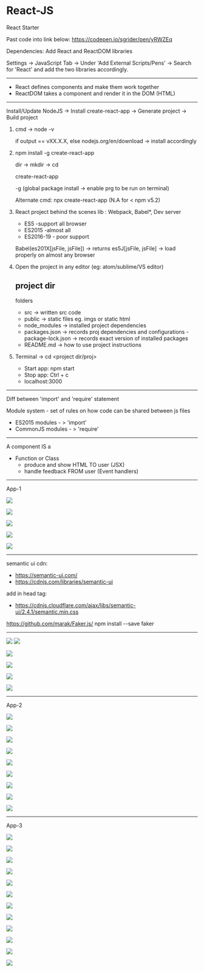 # React-JS
React Starter

Past code into link below:
https://codepen.io/sgrider/pen/yRWZEq

Dependencies:
Add React and ReactDOM libraries

Settings -> JavaScript Tab -> Under 'Add External Scripts/Pens' -> Search for 'React' and add the two libraries accordingly.


-------------------------------------
- React defines components and make them work together
- ReactDOM takes a component and render it in the DOM (HTML)

-------------------------------------
Install/Update NodeJS -> Install create-react-app -> Generate project -> Build project

1. cmd -> node -v
   
   if output == vXX.X.X, else nodejs.org/en/download -> install accordingly

2. npm install -g create-react-app

   dir -> mkdir <name> -> cd <dir-name>
   
   create-react-app <project-name>

   -g (global package install -> enable prg to be run on terminal)

   Alternate cmd: npx create-react-app <project-name>   (N.A for < npm v5.2)
  
3. React project behind the scenes lib : Webpack, Babel*, Dev server

   - ES5 -support all browser
   - ES2015 -almost all
   - ES2016-19 - poor support

   Babel(es201X[jsFile, jsFile]) -> returns es5J[jsFile, jsFile] -> load properly on almost any browser
   
   
4. Open the project in any editor (eg: atom/sublime/VS editor)

   project dir
   -----------
   folders
   - src -> written src code
   - public -> static files eg. imgs or static html
   - node_modules -> installed project dependencies
   - packages.json -> records proj dependencies and configurations
   -package-lock.json -> records exact version of installed packages
   - README.md -> how to use project instructions
   
5. Terminal -> cd <project dir/proj>
   - Start app: npm start
   - Stop app: Ctrl + c
   - localhost:3000
   
  -----------
Diff between 'import' and 'require' statement

Module system - set of rules on how code can be shared between js files

- ES2015 modules - > 'import'
- CommonJS modules - > 'require'

-----------

A component IS a 
 - Function or Class 
	- produce and show HTML TO user (JSX) 
	- handle feedback FROM user (Event handlers)

-----------
App-1

![](images/comp_rs_diagram1.PNG)

![](images/props.PNG)

![](images/comp_hier_2.PNG)

![](images/comments_mockup.PNG)

![](images/app_card.PNG)

-----------
semantic ui cdn:
- https://semantic-ui.com/
- https://cdnjs.com/libraries/semantic-ui

add in head tag:
- https://cdnjs.cloudflare.com/ajax/libs/semantic-ui/2.4.1/semantic.min.css

https://github.com/marak/Faker.js/
npm install --save faker

-----------

![](images/class_state_seasons/func.PNG)
![](images/class_state_seasons/func_class.PNG)

![](images/class_state_seasons/func_class2.PNG)

![](images/class_state_seasons/class_benefits.PNG)

![](images/class_state_seasons/class_rules.PNG)

![](images/class_state_seasons/state_rules.PNG)

-----------
App-2

![](images/class_state_seasons/app_mockup.PNG)

![](images/class_state_seasons/app_challenges.PNG)

![](images/class_state_seasons/app_flow.PNG)

![](images/class_state_seasons/geoloc_api_link.PNG)

![](images/class_state_seasons/simple_app_lifecycle_flow.PNG)

![](images/class_state_seasons/simple_app_lifecycle_flow2.PNG)

![](images/class_state_seasons/conditional_rendering_logic.PNG)

![](images/class_state_seasons/season_logic.PNG)

![](images/class_state_seasons/comp_lifecycle_methods.PNG)

-----------
App-3

![](images/handleUserInputs_forms_events/handle_user_input_req_load_qns.PNG)

![](images/handleUserInputs_forms_events/api_search_req_mockup_v1.PNG)

![](images/handleUserInputs_forms_events/api_search_req_mockup_gridview_v2.PNG)

![](images/handleUserInputs_forms_events/App_challenges.PNG)

![](images/handleUserInputs_forms_events/api_search_req_comp_mockup.PNG)

![](images/handleUserInputs_forms_events/api_search_req_comp_flow1.PNG)

![](images/handleUserInputs_forms_events/event_methods.PNG)

![](images/handleUserInputs_forms_events/userInput_cbk_state_render_flow.PNG)

![](images/handleUserInputs_forms_events/control_vs_uncontrol_elements.PNG)

![](images/handleUserInputs_forms_events/using_react_state_vs_DOM_data_store_fetch.PNG)

![](images/handleUserInputs_forms_events/searchbar_comp_class.PNG)

![](images/handleUserInputs_forms_events/child_to_parent_data_cbk_flow.PNG)


                                                                      
